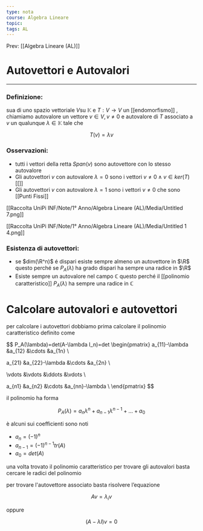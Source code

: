 ```yaml
---
type: nota
course: Algebra Lineare
topic: 
tags: AL
---
```


Prev: [[Algebra Lineare (AL)]]

# Autovettori e Autovalori
---

### Definizione:
sua di uno spazio vettoriale $V$su $\mathbb{K}$ e $T:V \rightarrow V$ un [[endomorfismo]] , chiamiamo autovalore un vettore $v \in V,v \not= 0$   e autovalore di $T$ associato a $v$  un qualunque $\lambda \in \mathbb{K}$ tale che

$$
T(v)=\lambda v
$$

### Osservazioni:

- tutti i vettori della retta $Span(v)$ sono autovettore con lo stesso autovalore
- Gli autovettori $v$ con autovalore $\lambda =0$ sono i vettori $v \not =0 \land v \in ker(T)$[[]]
- Gli autovettori $v$ con autovalore $\lambda =1$ sono i vettori $v \not =0$  che sono [[Punti Fissi]]


[[Raccolta UniPi INF/Note/1° Anno/Algebra Lineare (AL)/Media/Untitled 7.png]]

[[Raccolta UniPi INF/Note/1° Anno/Algebra Lineare (AL)/Media/Untitled 1 4.png]]

### Esistenza di autovettori:

- se $dim(\R^n)$ é dispari esiste sempre almeno un autovettore in $\R$ questo perché se $P_A(\lambda)$  ha grado dispari ha sempre una radice in $\R$
- Esiste sempre un autovalore nel campo $\mathbb{C}$ questo perché il [[polinomio caratteristico]] $P_A(\lambda)$ ha sempre una radice in $\mathbb{C}$

# Calcolare autovalori e autovettori

per calcolare i autovettori dobbiamo prima calcolare il polinomio caratteristico definito come

$$
P_A(\lambda)=det(A-\lambda I_n)=det
\begin{pmatrix}
a_{11}-\lambda &a_{12} &\cdots &a_{1n} \\

a_{21} &a_{22}-\lambda &\cdots &a_{2n} \\

\vdots &\vdots &\ddots &\vdots \\

a_{n1} &a_{n2} &\cdots &a_{nn}-\lambda \\
\end{pmatrix}
$$

il polinomio ha forma

$$
P_A(\lambda)=a_n\lambda^n+a_{n-1}\lambda^{n-1}+\dots+a_0
$$

è alcuni sui coefficienti sono noti

- $a_n = (-1)^n$
- $a_{n−1} = (−1)^{n−1}tr(A)$
- $a_0 =det(A)$

una volta trovato il polinomio caratteristico per trovare gli autovalori basta cercare le radici del polinomio

per trovare l'autovettore associato basta risolvere l’equazione

$$
Av=\lambda_iv
$$

oppure

$$
(A-\lambda I)v=0
$$
